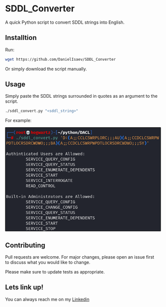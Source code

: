 # SDDL_Converter
A quick Python script to convert SDDL strings into English. 

## Installtion

Run: 

```bash
wget https://github.com/DanielIsaev/SDDL_Converter
```

Or simply download the script manually. 


## Usage 

Simply paste the SDDL strings surrounded in quotes as an argument to the script. 

```bash
./sddl_convert.py "<sddl_string>"
```

For example:


![usage](https://github.com/DanielIsaev/SDDL_Converter/blob/main/img/usage.png)


## Contributing                           

Pull requests are welcome. For major changes, please open an issue first                                                                                                  
to discuss what you would like to change.                                            

Please make sure to update tests as appropriate.                                     


## Lets link up!                          

You can always reach me on my [Linkedin](https://www.linkedin.com/in/daniel-isaev-757593228/)  
